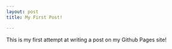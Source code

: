 ```yaml
---
layout: post
title: My First Post!

---
```


This is my first attempt at writing a post on my Github Pages site!
